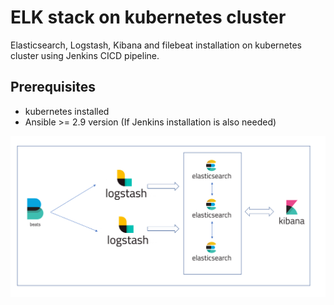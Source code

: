 # ELK stack on kubernetes cluster
Elasticsearch, Logstash, Kibana and filebeat installation on kubernetes cluster using Jenkins CICD pipeline.

## Prerequisites
* kubernetes installed
* Ansible >= 2.9 version (If Jenkins installation is also needed)

![name-of-you-image](https://github.com/vivekreddy94/document/blob/main/elk_architecture.png)
